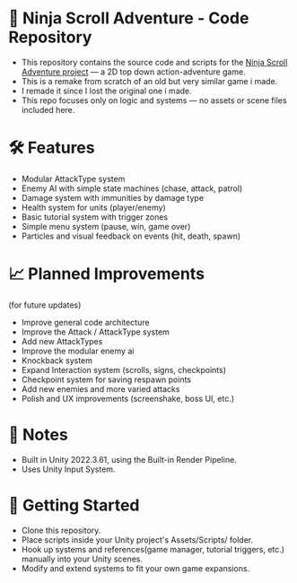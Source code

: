 # 📜 Ninja Scroll Adventure - Code Repository
- This repository contains the source code and scripts for the [Ninja Scroll Adventure project](#) — a 2D top down action-adventure game.
- This is a remake from scratch of an old but very similar game i made.
- I remade it since I lost the original one i made.
- This repo focuses only on logic and systems — no assets or scene files included here.

# 🛠️ Features
- Modular AttackType system
- Enemy AI with simple state machines (chase, attack, patrol)
- Damage system with immunities by damage type
- Health system for units (player/enemy)
- Basic tutorial system with trigger zones
- Simple menu system (pause, win, game over)
- Particles and visual feedback on events (hit, death, spawn)

# 📈 Planned Improvements
(for future updates)

- Improve general code architecture
- Improve the Attack / AttackType system
- Add new AttackTypes
- Improve the modular enemy ai
- Knockback system
- Expand Interaction system (scrolls, signs, checkpoints)
- Checkpoint system for saving respawn points
- Add new enemies and more varied attacks
- Polish and UX improvements (screenshake, boss UI, etc.)

<!-- # 🧩 Project Structure -->

# 💾 Notes
- Built in Unity 2022.3.61, using the Built-in Render Pipeline.
- Uses Unity Input System.

# 🚀 Getting Started
- Clone this repository.
- Place scripts inside your Unity project's Assets/Scripts/ folder.
- Hook up systems and references(game manager, tutorial triggers, etc.) manually into your Unity scenes.
- Modify and extend systems to fit your own game expansions.
